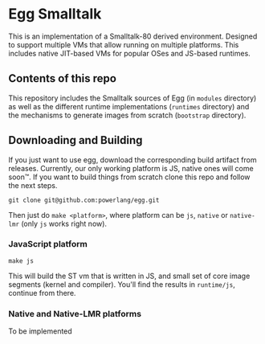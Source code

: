 # Egg Smalltalk

This is an implementation of a Smalltalk-80 derived environment. 
Designed to support multiple VMs that allow running on multiple platforms.
This includes native JIT-based VMs for popular OSes and JS-based runtimes. 


## Contents of this repo

This repository includes the Smalltalk sources of Egg (in `modules` directory) as
well as the different runtime implementations (`runtimes` directory) and the
mechanisms to generate images from scratch (`bootstrap` directory).

## Downloading and Building

If you just want to use egg, download the corresponding build artifact from releases.
Currently, our only working platform is JS, native ones will come soon™.
If you want to build things from scratch clone this repo and follow the next steps.


```
git clone git@github.com:powerlang/egg.git
```

Then just do `make <platform>`, where platform can be `js`, `native` or `native-lmr` (only
`js` works right now).

### JavaScript platform

```
make js
```

This will build the ST vm that is written in JS, and small set of core image segments (kernel and compiler).
You'll find the results in `runtime/js`, continue from there.

### Native and Native-LMR platforms

To be implemented

